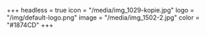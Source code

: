 +++
headless = true
icon = "/media/img_1029-kopie.jpg"
logo = "/img/default-logo.png"
image = "/media/img_1502-2.jpg"
color = "#1874CD"
+++
